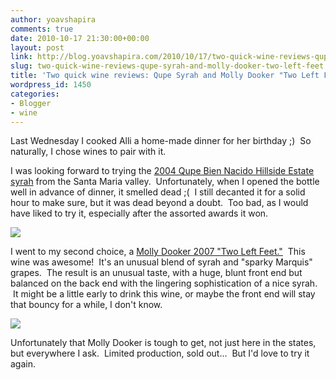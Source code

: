 ```yaml
---
author: yoavshapira
comments: true
date: 2010-10-17 21:30:00+00:00
layout: post
link: http://blog.yoavshapira.com/2010/10/17/two-quick-wine-reviews-qupe-syrah-and-molly-dooker-two-left-feet/
slug: two-quick-wine-reviews-qupe-syrah-and-molly-dooker-two-left-feet
title: 'Two quick wine reviews: Qupe Syrah and Molly Dooker "Two Left Feet"'
wordpress_id: 1450
categories:
- Blogger
- wine
---
```


Last Wednesday I cooked Alli a home-made dinner for her birthday ;)  So naturally, I chose wines to pair with it.  
  
I was looking forward to trying the [2004 Qupe Bien Nacido Hillside Estate syrah](http://www.qupe.com/Trade-Press/ArchiveWinePress.htm) from the Santa Maria valley.  Unfortunately, when I opened the bottle well in advance of dinner, it smelled dead ;(  I still decanted it for a solid hour to make sure, but it was dead beyond a doubt.  Too bad, as I would have liked to try it, especially after the assorted awards it won.  
  


[![](http://www.qupe.com/images/Qupe-logo-150.gif)](http://www.qupe.com/images/Qupe-logo-150.gif)

  
  
I went to my second choice, a [Molly Dooker 2007 "Two Left Feet."](http://www.mollydookerwines.com.au/index.cfm?method=storeproducts.showDrilldown&productid=67c4ef86-9397-3852-7bf4-4e52c73cab4d&CFID=7368509&CFTOKEN=fae4572ee6b65774-BC19099F-FBBC-FAAD-7EC7E4A36AC47DF2&jsessionid=4a3071438f698fd001f838531220563d3920)  This wine was awesome!  It's an unusual blend of syrah and "sparky Marquis" grapes.  The result is an unusual taste, with a huge, blunt front end but balanced on the back end with the lingering sophistication of a nice syrah.  It might be a little early to drink this wine, or maybe the front end will stay that bouncy for a while, I don't know.   
  


[![](http://www.mollydookerwines.com.au/assets/images/wines//pictures/MD-TLF-Bottles.gif)](http://www.mollydookerwines.com.au/assets/images/wines//pictures/MD-TLF-Bottles.gif)

  
Unfortunately that Molly Dooker is tough to get, not just here in the states, but everywhere I ask.  Limited production, sold out...  But I'd love to try it again.

